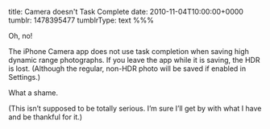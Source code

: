 title: Camera doesn't Task Complete
date: 2010-11-04T10:00:00+0000
tumblr: 1478395477
tumblrType: text
%%%

Oh, no!

The iPhone Camera app does not use task completion when saving high dynamic range photographs. If you leave the app while it is saving, the HDR is lost. (Although the regular, non-HDR photo will be saved if enabled in Settings.)

What a shame.

(This isn’t supposed to be totally serious. I’m sure I’ll get by with what I have and be thankful for it.)
